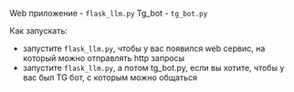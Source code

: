 Web приложение - `flask_llm.py`
Tg_bot - `tg_bot.py`

Как запускать:
- запустите `flask_llm.py`, чтобы у вас появился web сервис, на который можно отправлять http запросы
- запустите `flask_llm.py`, а потом tg_bot.py, если вы хотите, чтобы у вас был TG бот, с которым можно общаться